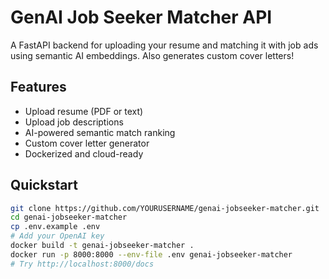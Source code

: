 # GenAI Job Seeker Matcher API

A FastAPI backend for uploading your resume and matching it with job ads using semantic AI embeddings. Also generates custom cover letters!

## Features
- Upload resume (PDF or text)
- Upload job descriptions
- AI-powered semantic match ranking
- Custom cover letter generator
- Dockerized and cloud-ready

## Quickstart

```bash
git clone https://github.com/YOURUSERNAME/genai-jobseeker-matcher.git
cd genai-jobseeker-matcher
cp .env.example .env
# Add your OpenAI key
docker build -t genai-jobseeker-matcher .
docker run -p 8000:8000 --env-file .env genai-jobseeker-matcher
# Try http://localhost:8000/docs
```
